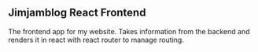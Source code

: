 ## Jimjamblog React Frontend
The frontend app for my website. Takes information from the backend and renders it in react with react router to manage routing.